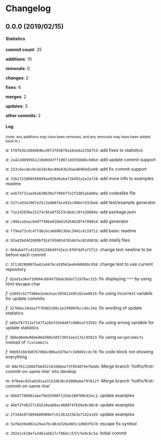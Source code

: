 # Changelog
## 0.0.0 (2019/02/15)
#### Statistics
**commit count**: 25

**additions**: 10

**removals**: 0

**changes**: 2

**fixes**: 6

**merges**: 2

**updates**: 3

**other commits**: 2

#### Log
<small>(note: any additions may have been removed, and any removals may have been added back in.)</small>

*a:* `5f87b3b1d60db96cd9f3f838f0a161e6a2358753`: add fixes to statistics

*a:* `2a422db99561210e0d43ff19071dd35b68bc68bd`: add update commit support

*a:* `223c6ecdec0cde19c0ec88e83b29aed6904d2e08`: add fix commit support

*a:* `31b2131866556049ae926d4abaf2b492a1e2af28`: add more info to examples readme

*a:* `eeb75f31aa45a630b30aff066ffe2f2d81ab4b0a`: add codealike file

*a:* `537ce93e1967e25c3a988f4ce92ec886e7d316eb`: add test/example generator

*a:* `71e1d2830a151f4c95a9f5533c6bdc10fa28069e`: add package.json

*a:* `c98dca5eac6d4f749be01bb619264628f470901d`: add generator

*a:* `f79ea73cdc47fd8cbca8d9013bbc3942c4119f12`: add basic readme

*a:* `03a42bd4d1609bf91474560347b54bfec824983b`: add intellij files

*c:* `8b8ab47fc4193261506d9fd2e2c9f0f4dfa72f12`: change text newline to be before each commit

*c:* `3f11829000fba42a4476ca59563ee0460689c958`: change test to use current repository

*f:* `d2ed1a36ef1b094c6b94758ab169af21970ac315`: fix displaying `***` by using html escape char

*f:* `e2893c627fd66e2ede2eac395812e95162ae0d15`: fix using incorrect variable for update commits

*f:* `3270dec26daaff7b983109c1e29909f6ccd4c29a`: fix wording of update statistics

*f:* `a05e767311e7147fa2647d3e848fc880ea733582`: fix using wrong variable for update statistics

*f:* `388ed8e0e084e06dd88e50573051ee2131c95923`: fix using `mergeCommits` instead of `fixCommits`

*f:* `0db931663b07b7866c00ba3d7be7c349891cdc78`: fix code block not showing everything

*m:* `88e7611206dfb6452101688ee73f854079e7bddb`: Merge branch 'hotfix/first-commit-on-same-line' into develop

*m:* `6f8e4c455a0191aa3153db3bc63008abe797812f`: Merge branch 'hotfix/first-commit-on-same-line'

*u:* `86b87788962abef9d35998f135de100f00c63ec1`: update examples

*u:* `4b6f2fd8257c01b18ea00ac4888f4fb59e9c88c8`: update examples

*u:* `2f3d4e9f3094680900efc613b322563e7142a1d5`: update examples

*o:* `5af6e59e002a29ae7bc48cb326e8b5c1d083f67d`: escape fix symbol

*o:* `292e1c610efa3461ab617cf86dcc537c5e9cbc5a`: Initial commit
